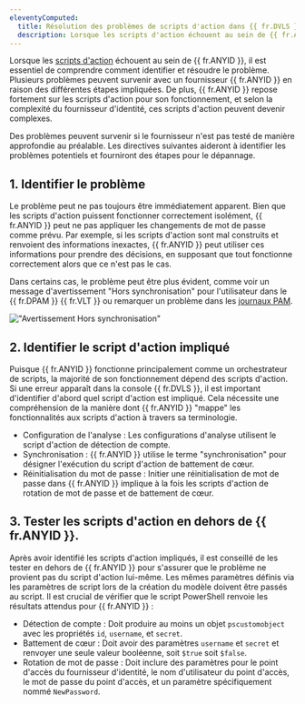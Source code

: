 ```yaml
---
eleventyComputed:
  title: Résolution des problèmes de scripts d'action dans {{ fr.DVLS }}
  description: Lorsque les scripts d'action échouent au sein de {{ fr.ANYID }}, il est essentiel de comprendre comment identifier et résoudre le problème.
---
```

Lorsque les [scripts d'action](/pam/kb/how-to-articles/create-anyidentity-action-script-dvls) échouent au sein de {{ fr.ANYID }}, il est essentiel de comprendre comment identifier et résoudre le problème. Plusieurs problèmes peuvent survenir avec un fournisseur {{ fr.ANYID }} en raison des différentes étapes impliquées. De plus, {{ fr.ANYID }} repose fortement sur les scripts d'action pour son fonctionnement, et selon la complexité du fournisseur d'identité, ces scripts d'action peuvent devenir complexes.

Des problèmes peuvent survenir si le fournisseur n'est pas testé de manière approfondie au préalable. Les directives suivantes aideront à identifier les problèmes potentiels et fourniront des étapes pour le dépannage.

## 1. Identifier le problème

Le problème peut ne pas toujours être immédiatement apparent. Bien que les scripts d'action puissent fonctionner correctement isolément, {{ fr.ANYID }} peut ne pas appliquer les changements de mot de passe comme prévu. Par exemple, si les scripts d'action sont mal construits et renvoient des informations inexactes, {{ fr.ANYID }} peut utiliser ces informations pour prendre des décisions, en supposant que tout fonctionne correctement alors que ce n'est pas le cas.

Dans certains cas, le problème peut être plus évident, comme voir un message d'avertissement "Hors synchronisation" pour l'utilisateur dans le {{ fr.DPAM }} {{ fr.VLT }} ou remarquer un problème dans les [journaux PAM](/pam/server/pam-reports).

!["Avertissement Hors synchronisation"](https://cdnweb.devolutions.net/docs/ab_providers-troubleshooting-anyidentity-providers_1-1.png)

## 2. Identifier le script d'action impliqué

Puisque {{ fr.ANYID }} fonctionne principalement comme un orchestrateur de scripts, la majorité de son fonctionnement dépend des scripts d'action. Si une erreur apparaît dans la console {{ fr.DVLS }}, il est important d'identifier d'abord quel script d'action est impliqué. Cela nécessite une compréhension de la manière dont {{ fr.ANYID }} "mappe" les fonctionnalités aux scripts d'action à travers sa terminologie.

* Configuration de l'analyse : Les configurations d'analyse utilisent le script d'action de détection de compte.
* Synchronisation : {{ fr.ANYID }} utilise le terme "synchronisation" pour désigner l'exécution du script d'action de battement de cœur.
* Réinitialisation du mot de passe : Initier une réinitialisation de mot de passe dans {{ fr.ANYID }} implique à la fois les scripts d'action de rotation de mot de passe et de battement de cœur.

## 3. Tester les scripts d'action en dehors de {{ fr.ANYID }}.

Après avoir identifié les scripts d'action impliqués, il est conseillé de les tester en dehors de {{ fr.ANYID }} pour s'assurer que le problème ne provient pas du script d'action lui-même. Les mêmes paramètres définis via les paramètres de script lors de la création du modèle doivent être passés au script. Il est crucial de vérifier que le script PowerShell renvoie les résultats attendus pour {{ fr.ANYID }} :

* Détection de compte : Doit produire au moins un objet `pscustomobject` avec les propriétés `id`, `username`, et `secret`.
* Battement de cœur : Doit avoir des paramètres `username` et `secret` et renvoyer une seule valeur booléenne, soit `$true` soit `$false`.
* Rotation de mot de passe : Doit inclure des paramètres pour le point d'accès du fournisseur d'identité, le nom d'utilisateur du point d'accès, le mot de passe du point d'accès, et un paramètre spécifiquement nommé `NewPassword`.

